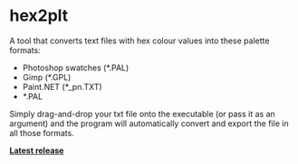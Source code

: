 # hex2plt
A tool that converts text files with hex colour values into these palette formats:

- Photoshop swatches (*.PAL)
- Gimp (*.GPL)
- Paint.NET (*_pn.TXT)
- *.PAL

Simply drag-and-drop your txt file onto the executable (or pass it as an argument) and the program will automatically convert and export the file in all those formats.

**[Latest release](https://github.com/Blokatt/hex2plt/releases/latest)**
